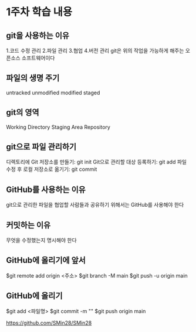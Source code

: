 # 1주차 학습 내용

## git을 사용하는 이유
1.코드 수정 관리
2.파일 관리
3.협업
4.버전 관리
git은 위의 작업을 가능하게 해주는 오픈소스 소프트웨어이다

## 파일의 생명 주기
untracked
unmodified
modified
staged

## git의 영역
Working Directory
Staging Area
Repository

## git으로 파일 관리하기
디렉토리에 Git 저장소를 만들기: git init
Git으로 관리할 대상 등록하기: git add
파일 수정 후 로컬 저장소로 옮기기: git commit

## GitHub를 사용하는 이유
git으로 관리한 파일을 협업할 사람들과 공유하기 위해서는 GitHub를 사용해야 한다

## 커밋하는 이유
무엇을 수정했는지 명시해야 한다

## GitHub에 올리기에 앞서
$git remote add origin <주소>
$git branch -M main
$git push -u origin main

## GitHub에 올리기
$git add <파일명>
$git commit -m "<commit message>"
$git push origin main

<https://github.com/SMin28/SMin28>